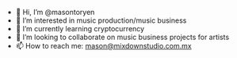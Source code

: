 - 👋 Hi, I’m @masontoryen
- 👀 I’m interested in music production/music business
- 🌱 I’m currently learning cryptocurrency 
- 💞️ I’m looking to collaborate on music business projects for artists
- 📫 How to reach me: mason@mixdownstudio.com.mx

<!---
masontoryen/masontoryen is a ✨ special ✨ repository because its `README.md` (this file) appears on your GitHub profile.
You can click the Preview link to take a look at your changes.
--->
